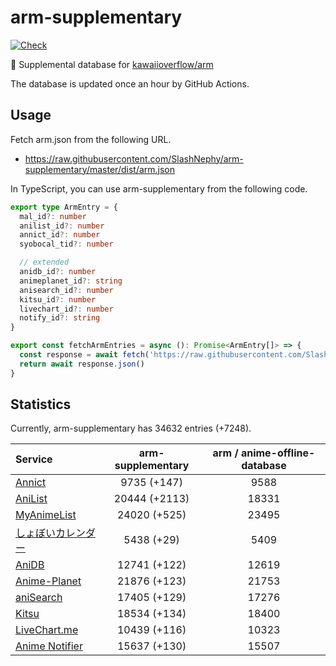 # arm-supplementary

[![Check](https://github.com/SlashNephy/arm-supplementary/actions/workflows/check-node.yml/badge.svg)](https://github.com/SlashNephy/arm-supplementary/actions/workflows/check-node.yml)

💊 Supplemental database for [kawaiioverflow/arm](https://github.com/kawaiioverflow/arm)

The database is updated once an hour by GitHub Actions.

## Usage

Fetch arm.json from the following URL.

- https://raw.githubusercontent.com/SlashNephy/arm-supplementary/master/dist/arm.json

In TypeScript, you can use arm-supplementary from the following code.

```TypeScript
export type ArmEntry = {
  mal_id?: number
  anilist_id?: number
  annict_id?: number
  syobocal_tid?: number

  // extended
  anidb_id?: number
  animeplanet_id?: string
  anisearch_id?: number
  kitsu_id?: number
  livechart_id?: number
  notify_id?: string
}

export const fetchArmEntries = async (): Promise<ArmEntry[]> => {
  const response = await fetch('https://raw.githubusercontent.com/SlashNephy/arm-supplementary/master/dist/arm.json')
  return await response.json()
}
```

## Statistics

Currently, arm-supplementary has 34632 entries (+7248).

| Service                                     | arm-supplementary | arm / anime-offline-database |
| :------------------------------------------ | :---------------: | :--------------------------: |
| [Annict](https://annict.com)                |    9735 (+147)    |             9588             |
| [AniList](https://anilist.co)               |   20444 (+2113)   |            18331             |
| [MyAnimeList](https://myanimelist.net)      |   24020 (+525)    |            23495             |
| [しょぼいカレンダー](https://cal.syoboi.jp) |    5438 (+29)     |             5409             |
| [AniDB](https://anidb.net)                  |   12741 (+122)    |            12619             |
| [Anime-Planet](https://anime-planet.com)    |   21876 (+123)    |            21753             |
| [aniSearch](https://anisearch.com)          |   17405 (+129)    |            17276             |
| [Kitsu](https://kitsu.io)                   |   18534 (+134)    |            18400             |
| [LiveChart.me](https://livechart.me)        |   10439 (+116)    |            10323             |
| [Anime Notifier](https://notify.moe)        |   15637 (+130)    |            15507             |
